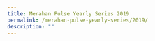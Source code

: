 ```yaml
---
title: Merahan Pulse Yearly Series 2019
permalink: /merahan-pulse-yearly-series/2019/
description: ""
---
```

